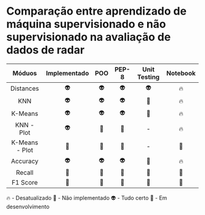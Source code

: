 # Comparação entre aprendizado de máquina supervisionado e não supervisionado na avaliação de dados de radar


|      Móduos      | Implementado |    POO     |   PEP-8    | Unit Testing | Notebook |
| :--------------: | :----------: | :--------: | :--------: | :----------: | :------: |
|    Distances     |   :alien:    |  :alien:   |  :alien:   |   :alien:    |  :fire:  |
|       KNN        |   :alien:    |  :alien:   |  :alien:   |    :poop:    |  :fire:  |
|     K-Means      |   :alien:    |  :alien:   |  :alien:   |    :poop:    |  :fire:  |
|    KNN - Plot    |   :alien:    |   :poop:   |   :poop:   |      -       |  :fire:  |
|  K-Means - Plot  |    :poop:    |   :poop:   |   :poop:   |      -       |  :poop:  |
|     Accuracy     |   :alien:    |  :alien:   |  :alien:   |    :poop:    |  :fire:  |
|      Recall      |   :rocket:   |  :rocket:  |  :rocket:  |    :poop:    |  :poop:  |
|     F1 Score     |   :rocket:   |  :rocket:  |  :rocket:  |    :poop:    |  :poop:  |

:fire: - Desatualizado
:poop: - Não implementado
:alien: - Tudo certo
:rocket: - Em desenvolvimento
